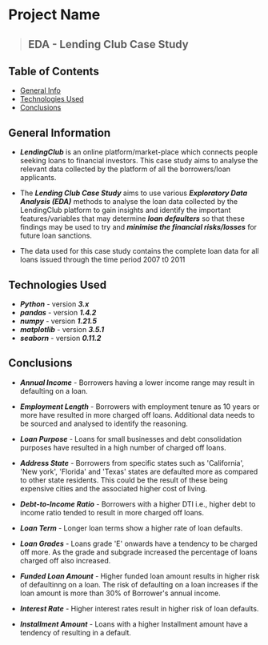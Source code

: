 # Project Name
> ## EDA - Lending Club Case Study



## Table of Contents
* [General Info](#general-information)
* [Technologies Used](#technologies-used)
* [Conclusions](#conclusions)



## General Information
- ***LendingClub*** is an online platform/market-place which connects people seeking loans to financial investors. This case study aims to analyse the relevant data collected by the platform of all the borrowers/loan applicants.

- The ***Lending Club Case Study*** aims to use various ***Exploratory Data Analysis (EDA)*** methods to analyse the loan data collected by the LendingClub platform to gain insights and identify the important features/variables that may determine ***loan defaulters*** so that these findings may be used to try and ***minimise the financial risks/losses*** for future loan sanctions.

- The data used for this case study contains the complete loan data for all loans issued through the time period 2007 t0 2011



## Technologies Used
- ***Python*** - version ***3.x***
- ***pandas*** - version ***1.4.2***
- ***numpy*** - version ***1.21.5***
- ***matplotlib*** - version ***3.5.1***
- ***seaborn*** - version ***0.11.2***



## Conclusions
- ***Annual Income*** - Borrowers having a lower income range may result in defaulting on a loan.

- ***Employment Length*** - Borrowers with employment tenure as 10 years or more have resulted in more charged off loans. Additional data needs to be sourced and analysed to identify the reasoning.

- ***Loan Purpose*** - Loans for small businesses and debt consolidation purposes have resulted in a high number of charged off loans.

- ***Address State*** - Borrowers from specific states such as 'California', 'New york', 'Florida' and 'Texas' states are defaulted more as compared to other state residents. This could be the result of these being expensive cities and the associated higher cost of living.

- ***Debt-to-Income Ratio*** - Borrowers with a higher DTI i.e., higher debt to income ratio tended to result in more charged off loans.

- ***Loan Term*** - Longer loan terms show a higher rate of loan defaults.

- ***Loan Grades*** - Loans grade 'E' onwards have a tendency to be charged off more. As the grade and subgrade increased the percentage of loans charged off also increased.

- ***Funded Loan Amount*** - Higher funded loan amount results in higher risk of defaultinng on a loan. The risk of defaulting on a loan increases if the loan amount is more than 30% of Borrower's annual income.

- ***Interest Rate*** - Higher interest rates result in higher risk of loan defaults.

- ***Installment Amount*** - Loans with a higher Installment amount have a tendency of resulting in a default.
